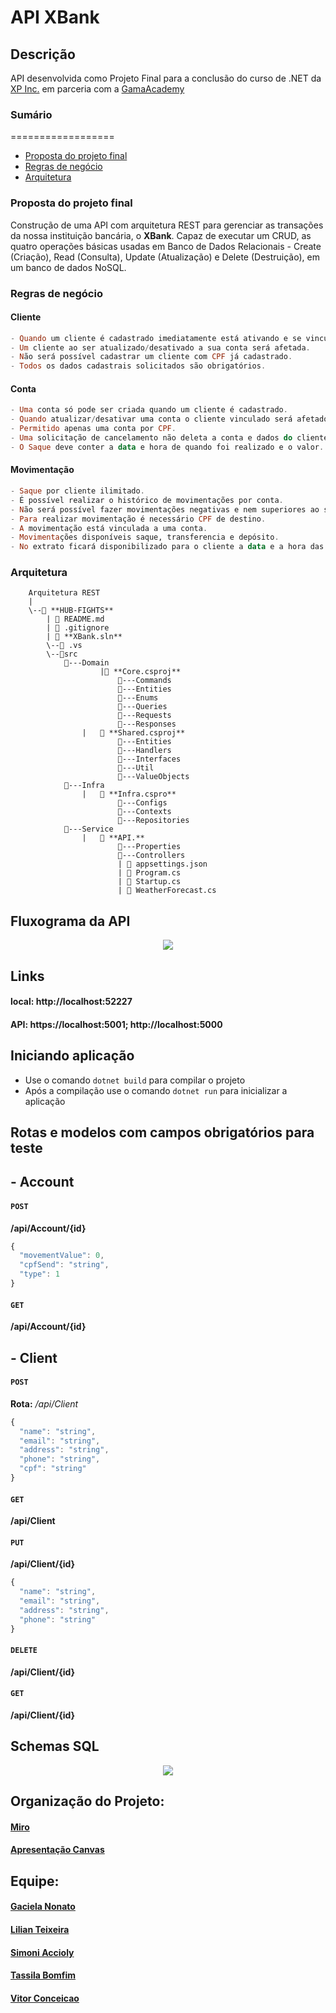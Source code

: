 # API XBank 

## Descrição
API desenvolvida como Projeto Final para a conclusão do curso de .NET da [XP Inc.](https://www.xpi.com.br/) em parceria com a [GamaAcademy](https://www.gama.academy/)

### Sumário
==================

- [Proposta do projeto final](#Proposta-do-projeto-final)
- [Regras de negócio](#Regras-de-negócio)
- [Arquitetura](#Arquitetura)


### Proposta do projeto final 
Construção de uma API com arquitetura REST para gerenciar as transações da nossa instituição bancária, o **XBank**. Capaz de executar um CRUD, as quatro operações básicas usadas em Banco de Dados Relacionais - Create (Criação), Read (Consulta), Update (Atualização) e Delete (Destruição), em um banco de dados NoSQL.

### Regras de negócio
#### Cliente
```hs
- Quando um cliente é cadastrado imediatamente está ativando e se vinculando a uma conta.
- Um cliente ao ser atualizado/desativado a sua conta será afetada.
- Não será possível cadastrar um cliente com CPF já cadastrado.
- Todos os dados cadastrais solicitados são obrigatórios.
``` 

#### Conta
```hs
- Uma conta só pode ser criada quando um cliente é cadastrado.
- Quando atualizar/desativar uma conta o cliente vinculado será afetado.
- Permitido apenas uma conta por CPF.
- Uma solicitação de cancelamento não deleta a conta e dados do cliente do banco, apenas desativa,  permanecendo todos os dados no banco de dados.
- O Saque deve conter a data e hora de quando foi realizado e o valor.
```

#### Movimentação
```hs
- Saque por cliente ilimitado.
- É possível realizar o histórico de movimentações por conta.
- Não será possível fazer movimentações negativas e nem superiores ao saldo da conta.
- Para realizar movimentação é necessário CPF de destino.
- A movimentação está vinculada a uma conta.
- Movimentações disponíveis saque, transferencia e depósito.
- No extrato ficará disponibilizado para o cliente a data e a hora das movimentações.
```

### Arquitetura
        Arquitetura REST
        |
        \--📂 **HUB-FIGHTS**
            | 📄 README.md
            | 📄 .gitignore
            | 📄 **XBank.sln**  
            \--📂 .vs
            \--📂src  
                📂---Domain
                        |📄 **Core.csproj**
                            📂---Commands
                            📂---Entities
                            📂---Enums
                            📂---Queries
                            📂---Requests
                            📂---Responses
                    |   📄 **Shared.csproj**
                            📂---Entities
                            📂---Handlers
                            📂---Interfaces
                            📂---Util
                            📂---ValueObjects  
                📂---Infra
                    |   📄 **Infra.cspro**
                            📂---Configs
                            📂---Contexts
                            📂---Repositories
                📂---Service
                    |   📄 **API.**
                            📂---Properties
                            📂---Controllers
                            | 📄 appsettings.json
                            | 📄 Program.cs
                            | 📄 Startup.cs
                            | 📄 WeatherForecast.cs
                            
## Fluxograma da API 

<p align="center"><img src="assets/Fluxograma.png"/></p>

##  Links
#### local: http://localhost:52227
#### API: https://localhost:5001; http://localhost:5000

## Iniciando aplicação
- Use o comando `dotnet build` para compilar o projeto
- Após a compilação use o comando `dotnet run` para inicializar a aplicação

## Rotas e modelos com campos obrigatórios para teste

##  - Account
####  `POST`
**​/api​/Account​/{id}**
```js
{
  "movementValue": 0,
  "cpfSend": "string",
  "type": 1
}
```
####  `GET`
**​/api​/Account​/{id}**



## - Client
####  `POST`
**Rota:**   */api/Client* 
```js
{
  "name": "string",
  "email": "string",
  "address": "string",
  "phone": "string",
  "cpf": "string"
}
```

####  `GET`
**​/api​/Client**

####  `PUT`
**​/api​/Client​/{id}**
```js
{
  "name": "string",
  "email": "string",
  "address": "string",
  "phone": "string"
}
```
####  `DELETE`
**​/api​/Client​/{id}**

####  `GET`
**​/api​/Client​/{id}**

##  Schemas SQL
<p align="center"><img src="assets/schema.png"/></p>

##  Organização do Projeto:
#### [Miro](https://miro.com/app/board/o9J_lmihxys=/?invite_link_id=73148829103)
#### [Apresentação Canvas](https://www.canva.com/design/DAEvWuTP9X4/xSjWeqm4U6Dmsh2MSvwhZA/view?utm_content=DAEvWuTP9X4&utm_campaign=designshare&utm_medium=link&utm_source=publishsharelink)

## Equipe:
#### [Gaciela Nonato](https://www.linkedin.com/in/gracielalopes/)
#### [Lilian Teixeira](https://www.linkedin.com/in/lilianhteixeira/)
#### [Simoni Accioly](https://www.linkedin.com/in/simoniaccioly/)
#### [Tassila Bomfim](https://www.linkedin.com/in/tassilabomfim/)
#### [Vitor Conceicao](https://www.linkedin.com/in/vitorrodrig/)



                            